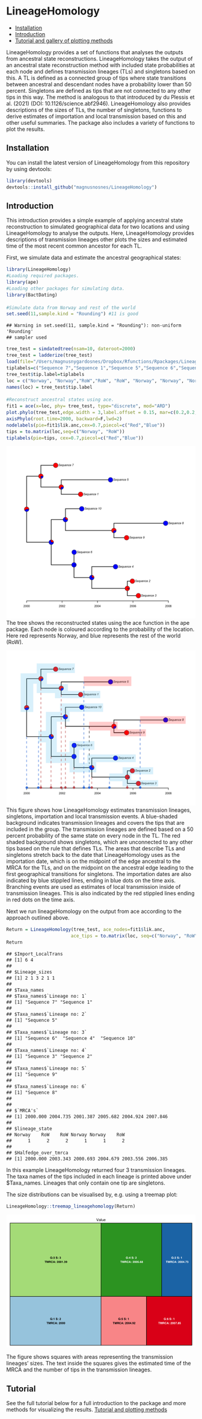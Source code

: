 
<!-- README.md is generated from README.Rmd. Please edit that file -->

# LineageHomology

-   [Installation](#installation)
-   [Introduction](#introduction)
-   [Tutorial and gallery of plotting methods](#tutorial)

<!-- badges: start -->
<!-- badges: end -->

LineageHomology provides a set of functions that analyses the outputs
from ancestral state reconstructions. LineageHomology takes the output
of an ancestral state reconstruction method with included state
probabilities at each node and defines transmission lineages (TLs) and
singletons based on this. A TL is defined as a connected group of tips
where state transitions between ancestral and descendant nodes have a
probability lower than 50 percent. Singletons are defined as tips that
are not connected to any other tips in this way. The method is analogous
to that introduced by du Plessis et al. (2021) (DOI:
10.1126/science.abf2946). LineageHomology also provides descriptions of
the sizes of TLs, the number of singletons, functions to derive
estimates of importation and local transmission based on this and other
useful summaries. The package also includes a variety of functions to
plot the results.

## Installation

You can install the latest version of LineageHomology from this
repository by using devtools:

``` r
library(devtools)
devtools::install_github("magnusnosnes/LineageHomology")
```

## Introduction

This introduction provides a simple example of applying ancestral state
reconstruction to simulated geographical data for two locations and
using LineageHomology to analyse the outputs. Here, LineageHomology
provides descriptions of transmission lineages other plots the sizes and
estimated time of the most recent common ancestor for each TL.

First, we simulate data and estimate the ancestral geographical states:

``` r
library(LineageHomology)
#Loading required packages.
library(ape)
#Loading other packages for simulating data. 
library(BactDating)

#Simulate data from Norway and rest of the world
set.seed(11,sample.kind = "Rounding") #11 is good
```

    ## Warning in set.seed(11, sample.kind = "Rounding"): non-uniform 'Rounding'
    ## sampler used

``` r
tree_test = simdatedtree(nsam=10, dateroot=2000)
tree_test = ladderize(tree_test)
load(file="/Users/magnusnygardosnes/Dropbox/Rfunctions/Rpackages/LineageHomology/Examples_and_plotting_methods/Tree.Rdata") #Overwrite tree because of an issue with the RNG in rmarkdown.
tiplabels=c("Sequence 7","Sequence 1","Sequence 5","Sequence 6","Sequence 4","Sequence 3","Sequence 2","Sequence 9","Sequence 8","Sequence 10")
tree_test$tip.label=tiplabels
loc = c("Norway", "Norway","RoW","RoW", "RoW", "Norway", "Norway", "Norway", "RoW", "RoW")
names(loc) = tree_test$tip.label

#Reconstruct ancestral states using ace. 
fit1 = ace(x=loc, phy= tree_test, type="discrete", mod="ARD")
plot.phylo(tree_test,edge.width = 3,label.offset = 0.15, mar=c(0.2,0.2,0.2,0.2))
axisPhylo(root.time=2000, backward=F,lwd=2)
nodelabels(pie=fit1$lik.anc,cex=0.7,piecol=c("Red","Blue"))
tips = to.matrix(loc,seq=c("Norway", "RoW"))
tiplabels(pie=tips, cex=0.7,piecol=c("Red","Blue"))
```

![](README_files/figure-gfm/unnamed-chunk-3-1.png)<!-- --> The tree
shows the reconstructed states using the ace function in the ape
package. Each node is coloured according to the probability of the
location. Here red represents Norway, and blue represents the rest of
the world (RoW).

![LineageHomology\_procedure](/Examples_and_plotting_methods/Fig4_local_imp.png)
This figure shows how LineageHomology estimates transmission lineages,
singletons, importation and local transmission events. A blue-shaded
background indicates transmission lineages and covers the tips that are
included in the group. The transmission lineages are defined based on a
50 percent probability of the same state on every node in the TL. The
red shaded background shows singletons, which are unconnected to any
other tips based on the rule that defines TLs. The areas that describe
TLs and singletons stretch back to the date that LineageHomology uses as
the importation date, which is on the midpoint of the edge ancestral to
the MRCA for the TLs, and on the midpoint on the ancestral edge leading
to the first geographical transitions for singletons. The importation
dates are also indicated by blue stippled lines, ending in blue dots on
the time axis. Branching events are used as estimates of local
transmission inside of transmission lineages. This is also indicated by
the red stippled lines ending in red dots on the time axis.

Next we run lineageHomology on the output from ace according to the
approach outlined above.

``` r
Return = LineageHomology(tree_test, ace_nodes=fit1$lik.anc,
                        ace_tips = to.matrix(loc, seq=c("Norway", "RoW")), start_time=2000)
Return
```

    ## $Import_LocalTrans
    ## [1] 6 4
    ## 
    ## $Lineage_sizes
    ## [1] 2 1 3 2 1 1
    ## 
    ## $Taxa_names
    ## $Taxa_names$`Lineage no: 1`
    ## [1] "Sequence 7" "Sequence 1"
    ## 
    ## $Taxa_names$`Lineage no: 2`
    ## [1] "Sequence 5"
    ## 
    ## $Taxa_names$`Lineage no: 3`
    ## [1] "Sequence 6"  "Sequence 4"  "Sequence 10"
    ## 
    ## $Taxa_names$`Lineage no: 4`
    ## [1] "Sequence 3" "Sequence 2"
    ## 
    ## $Taxa_names$`Lineage no: 5`
    ## [1] "Sequence 9"
    ## 
    ## $Taxa_names$`Lineage no: 6`
    ## [1] "Sequence 8"
    ## 
    ## 
    ## $`MRCA's`
    ## [1] 2000.000 2004.735 2001.387 2005.682 2004.924 2007.846
    ## 
    ## $lineage_state
    ## Norway    RoW    RoW Norway Norway    RoW 
    ##      1      2      2      1      1      2 
    ## 
    ## $Halfedge_over_tmrca
    ## [1] 2000.000 2003.343 2000.693 2004.679 2003.556 2006.385

In this example LineageHomology returned four 3 transmission lineages.
The taxa names of the tips included in each lineage is printed above
under $Taxa\_names. Lineages that only contain one tip are singletons.

The size distributions can be visualised by, e.g. using a treemap plot:

``` r
LineageHomology::treemap_lineagehomology(Return)
```

![](README_files/figure-gfm/unnamed-chunk-5-1.png)<!-- -->

The figure shows squares with areas representing the transmission
lineages’ sizes. The text inside the squares gives the estimated time of
the MRCA and the number of tips in the transmission lineages.

## Tutorial

See the full tutorial below for a full introduction to the package and
more methods for visualizing the results. [Tutorial and plotting
methods](https://github.com/magnusnosnes/LineageHomology/blob/master/Examples_and_plotting_methods/Simple_example/Basic_plotting.md)
